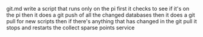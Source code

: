 git.md
write a script that runs only on the pi
first it checks to see if it's on the pi
then it does a git push of all the changed databases
then it does a git pull for new scripts
then if there's anything that has changed in the git pull it stops and restarts the collect sparse points service
